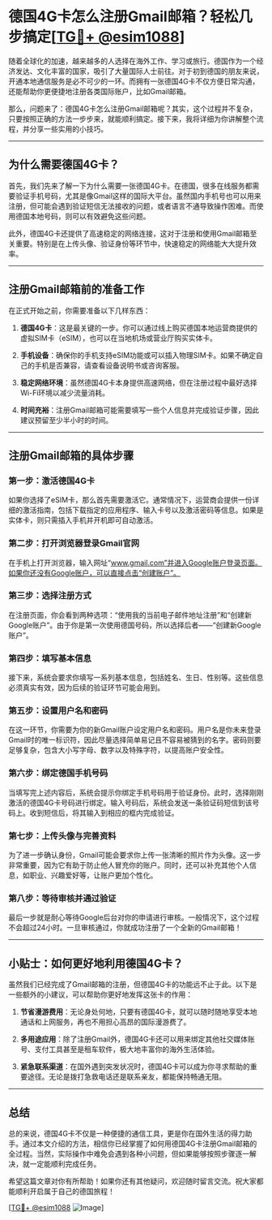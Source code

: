 # 德国4G卡怎么注册Gmail邮箱？轻松几步搞定[[TG💪+ @esim1088](https://t.me/s/esim1088)]

随着全球化的加速，越来越多的人选择在海外工作、学习或旅行。德国作为一个经济发达、文化丰富的国家，吸引了大量国际人士前往。对于初到德国的朋友来说，开通本地通信服务是必不可少的一环。而拥有一张德国4G卡不仅方便日常沟通，还能帮助你更便捷地注册各类国际账户，比如Gmail邮箱。

那么，问题来了：德国4G卡怎么注册Gmail邮箱呢？其实，这个过程并不复杂，只要按照正确的方法一步步来，就能顺利搞定。接下来，我将详细为你讲解整个流程，并分享一些实用的小技巧。

---

## 为什么需要德国4G卡？

首先，我们先来了解一下为什么需要一张德国4G卡。在德国，很多在线服务都需要验证手机号码，尤其是像Gmail这样的国际大平台。虽然国内手机号也可以用来注册，但可能会遇到验证短信无法接收的问题，或者语言不通导致操作困难。而使用德国本地号码，则可以有效避免这些问题。

此外，德国4G卡还提供了高速稳定的网络连接，这对于注册和使用Gmail邮箱至关重要。特别是在上传头像、验证身份等环节中，快速稳定的网络能大大提升效率。

---

## 注册Gmail邮箱前的准备工作

在正式开始之前，你需要准备以下几样东西：

1. **德国4G卡**：这是最关键的一步。你可以通过线上购买德国本地运营商提供的虚拟SIM卡（eSIM），也可以在当地机场或营业厅购买实体卡。
   
2. **手机设备**：确保你的手机支持eSIM功能或可以插入物理SIM卡。如果不确定自己的手机是否兼容，请查看设备说明书或咨询客服。

3. **稳定网络环境**：虽然德国4G卡本身提供高速网络，但在注册过程中最好选择Wi-Fi环境以减少流量消耗。

4. **时间充裕**：注册Gmail邮箱可能需要填写一些个人信息并完成验证步骤，因此建议预留至少半小时的时间。

---

## 注册Gmail邮箱的具体步骤

### 第一步：激活德国4G卡

如果你选择了eSIM卡，那么首先需要激活它。通常情况下，运营商会提供一份详细的激活指南，包括下载指定的应用程序、输入卡号以及激活密码等信息。如果是实体卡，则只需插入手机并开机即可自动激活。

### 第二步：打开浏览器登录Gmail官网

在手机上打开浏览器，输入网址“www.gmail.com”并进入Google账户登录页面。如果你还没有Google账户，可以直接点击“创建账户”。

### 第三步：选择注册方式

在注册页面，你会看到两种选项：“使用我的当前电子邮件地址注册”和“创建新Google账户”。由于你是第一次使用德国号码，所以选择后者——“创建新Google账户”。

### 第四步：填写基本信息

接下来，系统会要求你填写一系列基本信息，包括姓名、生日、性别等。这些信息必须真实有效，因为后续的验证环节可能会用到。

### 第五步：设置用户名和密码

在这一环节，你需要为你的新Gmail账户设定用户名和密码。用户名是你未来登录Gmail时的唯一标识符，因此尽量选择简单易记且不容易被猜到的名字。密码则要足够复杂，包含大小写字母、数字以及特殊字符，以提高账户安全性。

### 第六步：绑定德国手机号码

当填写完上述内容后，系统会提示你绑定手机号码用于验证身份。此时，选择刚刚激活的德国4G卡号码进行绑定。输入号码后，系统会发送一条验证码短信到该号码上。收到短信后，将其输入到相应的框内完成验证。

### 第七步：上传头像与完善资料

为了进一步确认身份，Gmail可能会要求你上传一张清晰的照片作为头像。这一步非常重要，因为它有助于防止他人冒充你的账户。同时，还可以补充其他个人信息，如职业、兴趣爱好等，让账户更加个性化。

### 第八步：等待审核并通过验证

最后一步就是耐心等待Google后台对你的申请进行审核。一般情况下，这个过程不会超过24小时。一旦审核通过，你就成功注册了一个全新的Gmail邮箱！

---

## 小贴士：如何更好地利用德国4G卡？

虽然我们已经完成了Gmail邮箱的注册，但德国4G卡的功能远不止于此。以下是一些额外的小建议，可以帮助你更好地发挥这张卡的作用：

1. **节省漫游费用**：无论身处何地，只要有德国4G卡，就可以随时随地享受本地通话和上网服务，再也不用担心高昂的国际漫游费了。

2. **多用途应用**：除了注册Gmail外，德国4G卡还可以用来绑定其他社交媒体账号、支付工具甚至是租车软件，极大地丰富你的海外生活体验。

3. **紧急联系渠道**：在国外遇到突发状况时，德国4G卡可以成为你寻求帮助的重要途径。无论是拨打急救电话还是联系亲友，都能保持畅通无阻。

---

## 总结

总的来说，德国4G卡不仅是一种便捷的通信工具，更是你在国外生活的得力助手。通过本文介绍的方法，相信你已经掌握了如何用德国4G卡注册Gmail邮箱的全过程。当然，实际操作中难免会遇到各种小问题，但如果能够按照步骤逐一解决，就一定能顺利完成任务。

希望这篇文章对你有所帮助！如果你还有其他疑问，欢迎随时留言交流。祝大家都能顺利开启属于自己的德国旅程！

[[TG💪+ @esim1088](https://t.me/s/esim1088) ![Image](https://i.postimg.cc/4NQfJmqS/Snipaste-2025-05-13-00-14-12.png)]